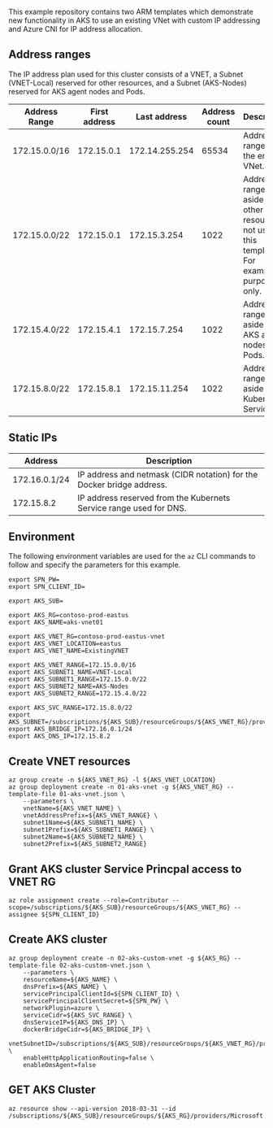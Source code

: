 This example repository contains two ARM templates which demonstrate new functionality in AKS to use an existing VNet with custom IP addressing and Azure CNI for IP address allocation.

## Address ranges

The IP address plan used for this cluster consists of a VNET, a Subnet (VNET-Local) reserved for other resources, and a Subnet (AKS-Nodes) reserved for AKS agent nodes and Pods.

| Address Range | First address | Last address | Address count | Description |
| ------------- | ------------- | ------------- | ------------- | ------------- |
| 172.15.0.0/16 | 172.15.0.1 | 172.14.255.254 | 65534 | Address range for the entire VNet. |
| 172.15.0.0/22 | 172.15.0.1 | 172.15.3.254 | 1022 | Address range set aside for other resources, not used in this template. For example purposes only. |
| 172.15.4.0/22 | 172.15.4.1 | 172.15.7.254 | 1022 | Address range set aside for AKS agent nodes and Pods. |
| 172.15.8.0/22 | 172.15.8.1 | 172.15.11.254 | 1022 | Address range set aside for Kubernetes Services. |

## Static IPs

| Address | Description |
| ------- | ----------- |
| 172.16.0.1/24 | IP address and netmask (CIDR notation) for the Docker bridge address. |
| 172.15.8.2 | IP address reserved from the Kubernets Service range used for DNS. |

## Environment

The following environment variables are used for the `az` CLI commands to follow and specify the parameters for this example.

```
export SPN_PW=
export SPN_CLIENT_ID=

export AKS_SUB=

export AKS_RG=contoso-prod-eastus
export AKS_NAME=aks-vnet01

export AKS_VNET_RG=contoso-prod-eastus-vnet
export AKS_VNET_LOCATION=eastus
export AKS_VNET_NAME=ExistingVNET

export AKS_VNET_RANGE=172.15.0.0/16
export AKS_SUBNET1_NAME=VNET-Local
export AKS_SUBNET1_RANGE=172.15.0.0/22
export AKS_SUBNET2_NAME=AKS-Nodes
export AKS_SUBNET2_RANGE=172.15.4.0/22

export AKS_SVC_RANGE=172.15.8.0/22
export AKS_SUBNET=/subscriptions/${AKS_SUB}/resourceGroups/${AKS_VNET_RG}/providers/Microsoft.Network/virtualNetworks/${AKS_VNET_NAME}/subnets/${AKS_SUBNET2_NAME}
export AKS_BRIDGE_IP=172.16.0.1/24
export AKS_DNS_IP=172.15.8.2
```

## Create VNET resources

```
az group create -n ${AKS_VNET_RG} -l ${AKS_VNET_LOCATION}
az group deployment create -n 01-aks-vnet -g ${AKS_VNET_RG} --template-file 01-aks-vnet.json \
    --parameters \
    vnetName=${AKS_VNET_NAME} \
    vnetAddressPrefix=${AKS_VNET_RANGE} \
    subnet1Name=${AKS_SUBNET1_NAME} \
    subnet1Prefix=${AKS_SUBNET1_RANGE} \
    subnet2Name=${AKS_SUBNET2_NAME} \
    subnet2Prefix=${AKS_SUBNET2_RANGE}
```

## Grant AKS cluster Service Princpal access to VNET RG

```
az role assignment create --role=Contributor --scope=/subscriptions/${AKS_SUB}/resourceGroups/${AKS_VNET_RG} --assignee ${SPN_CLIENT_ID}
```

## Create AKS cluster

```
az group deployment create -n 02-aks-custom-vnet -g ${AKS_RG} --template-file 02-aks-custom-vnet.json \
    --parameters \
    resourceName=${AKS_NAME} \
    dnsPrefix=${AKS_NAME} \
    servicePrincipalClientId=${SPN_CLIENT_ID} \
    servicePrincipalClientSecret=${SPN_PW} \
    networkPlugin=azure \
    serviceCidr=${AKS_SVC_RANGE} \
    dnsServiceIP=${AKS_DNS_IP} \
    dockerBridgeCidr=${AKS_BRIDGE_IP} \
    vnetSubnetID=/subscriptions/${AKS_SUB}/resourceGroups/${AKS_VNET_RG}/providers/Microsoft.Network/virtualNetworks/${AKS_VNET_NAME}/subnets/${AKS_SUBNET2_NAME} \
    enableHttpApplicationRouting=false \
    enableOmsAgent=false
```

## GET AKS Cluster

```
az resource show --api-version 2018-03-31 --id /subscriptions/${AKS_SUB}/resourceGroups/${AKS_RG}/providers/Microsoft.ContainerService/managedClusters/${AKS_NAME}
```
